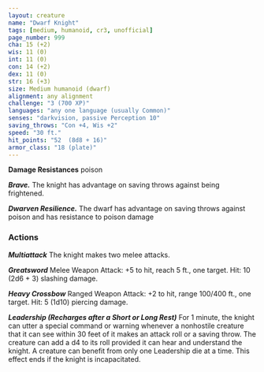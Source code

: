 ```yaml
---
layout: creature
name: "Dwarf Knight"
tags: [medium, humanoid, cr3, unofficial]
page_number: 999
cha: 15 (+2)
wis: 11 (0)
int: 11 (0)
con: 14 (+2)
dex: 11 (0)
str: 16 (+3)
size: Medium humanoid (dwarf)
alignment: any alignment
challenge: "3 (700 XP)"
languages: "any one language (usually Common)"
senses: "darkvision, passive Perception 10"
saving_throws: "Con +4, Wis +2"
speed: "30 ft."
hit_points: "52  (8d8 + 16)"
armor_class: "18 (plate)"
---
```


**Damage Resistances** poison

***Brave.*** The knight has advantage on saving throws against being frightened.

***Dwarven Resilience.*** The dwarf has advantage on saving throws against poison and has resistance to poison damage

### Actions

***Multiattack*** The knight makes two melee attacks.

***Greatsword*** Melee Weapon Attack: +5 to hit, reach 5 ft., one target. Hit: 10 (2d6 + 3) slashing damage.

***Heavy Crossbow*** Ranged Weapon Attack: +2 to hit, range 100/400 ft., one target. Hit: 5 (1d10) piercing damage.

***Leadership (Recharges after a Short or Long Rest)*** For 1 minute, the knight can utter a special command or warning whenever a nonhostile creature that it can see within 30 feet of it makes an attack roll or a saving throw. The creature can add a d4 to its roll provided it can hear and understand the knight. A creature can benefit from only one Leadership die at a time. This effect ends if the knight is incapacitated.
